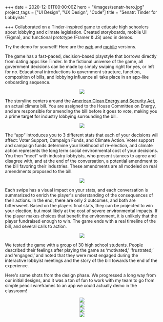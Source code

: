 +++
date = 2020-12-01T00:00:00Z
hero = "/images/senatr-hero.jpg"
project_tags = ["UI Design", "UX Design", "Code"]
title = "Senatr: Tinder for Lobbyists"

+++
Collaborated on a Tinder-inspired game to educate high schoolers about lobbying and climate legislation. Created storyboards, mobile UI (Figma), and functional prototype (Framer & JS) used in demos.

Try the demo for yourself! Here are the [web](https://framer.com/share/Senatr-Tinder-for-Lobbyists-Unresponsive--2VdpYkEhbVK3n8eSvGZw/fzdrWBhoGexPFAPByPuD98-184%3A3480f6n79dvgcio#fzdrWBhoGexPFAPByPuD98-184:3480f6n79dvgcio) and [mobile](https://framer.com/share/Senatr-Tinder-for-Lobbyists--cwB28hTXcTMUixLdC6Wg/fzdrWBhoGexPFAPByPuD98-184%3A3480f6n79dvgcio) versions.

The game has a fast-paced, decision-based playstyle that borrows directly from dating apps like Tinder. In the fictional universe of the game, all government decisions can be made by simply swiping right for yes, or left for no. Educational introductions to government structure, function, composition of bills, and lobbying influence all take place in an app-like onboarding sequence.

<div align="center">
<img src="/images/Senatr-Demo-01.gif">
</div>

The storyline centers around the [American Clean Energy and Security Act](https://en.wikipedia.org/wiki/American_Clean_Energy_and_Security_Act), an actual climate bill. You are assigned to the House Committee on Energy, and are responsible for amending the bill before it goes to vote, making you a prime target for industry lobbying surrounding the bill.

<div align="center">
<img src="/images/Senatr-Demo-02.gif">
</div>

The “app” introduces you to 3 different stats that each of your decisions will affect: Voter Support, Campaign Funds, and Climate Action. Voter support and campaign funds determine your likelihood of re-election, and climate action represents the long term social environmental cost of your decisions. You then “meet” with industry lobbyists, who present stances to agree and disagree with, and at the end of the conversation, a potential amendment to the bill favoring their industries. These amendments are all modeled on real amendments proposed to the bill.

<div align="center">
<img src="/images/Senatr-Demo-03.gif">
</div>

Each swipe has a visual impact on your stats, and each conversation is summarized to enrich the player's understanding of the consequences of their actions. In the end, there are only 2 outcomes, and both are bittersweet. Based on the players final stats, they can be projected to win your election, but most likely at the cost of severe environmental impacts. If the player makes choices that benefit the environment, it is unlikely that the player fundraised enough to win. The game ends with a real timeline of the bill, and several calls to action.

<div align="center">
<img src="/images/Senatr-Demo-04.gif">
</div>

We tested the game with a group of 30 high school students. People described their feelings after playing the game as ‘motivated,’ ‘frustrated,’ and ‘engaged,’ and noted that they were most engaged during the interactive lobbyist meetings and the story of the bill towards the end of the experience.

Here's some shots from the design phase. We progressed a long way from our initial designs, and it was a ton of fun to work with my team to go from simple pencil wireframes to an app we could actually demo in the classroom!

<div align="center">
	<img src="/images/senatr-slides.jpg">
</div>

<div align="center">
	<img src="/images/senatr-storyboard.jpg">
</div>

<div align="center">
	<img src="/images/senatr-frames.jpg">
</div>

<div align="center">
	<img src="/images/senatr-ui-full.jpg">
</div>